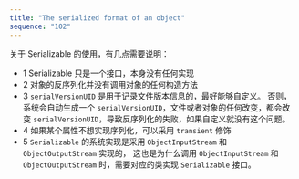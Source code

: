 ```yaml
---
title: "The serialized format of an object"
sequence: "102"
---
```


关于 Serializable 的使用，有几点需要说明：

- 1 Serializable 只是一个接口，本身没有任何实现
- 2 对象的反序列化并没有调用对象的任何构造方法
- 3 `serialVersionUID` 是用于记录文件版本信息的，最好能够自定义。
    否则，系统会自动生成一个 `serialVersionUID`，文件或者对象的任何改变，都会改变 `serialVersionUID`，导致反序列化的失败，如果自定义就没有这个问题。
- 4 如果某个属性不想实现序列化，可以采用 `transient` 修饰
- 5 `Serializable` 的系统实现是采用 `ObjectInputStream` 和 `ObjectOutputStream` 实现的，
    这也是为什么调用 `ObjectInputStream` 和 `ObjectOutputStream` 时，需要对应的类实现 `Serializable` 接口。

